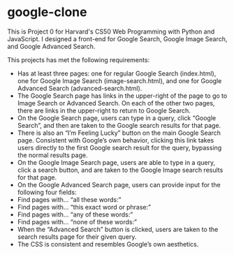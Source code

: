 # google-clone
This is Project 0 for Harvard's CS50 Web Programming with Python and JavaScript. I designed a front-end for Google Search, Google Image Search, and Google Advanced Search.

This projects has met the following requirements:
<ul>
<li>Has at least three pages: one for regular Google Search (index.html), one for Google Image Search (image-search.html), and one for Google Advanced Search (advanced-search.html). </li>
<li>The Google Search page has links in the upper-right of the page to go to Image Search or Advanced Search. On each of the other two pages, there are links in the upper-right to return to Google Search.</li>
<li>On the Google Search page, users can type in a query, click “Google Search”, and then are taken to the Google search results for that page.</li>
<li>There is also an “I’m Feeling Lucky” button on the main Google Search page. Consistent with Google’s own behavior, clicking this link takes users directly to the first Google search result for the query, bypassing the normal results page. </li>
<li>On the Google Image Search page, users are able to type in a query, click a search button, and are taken to the Google Image search results for that page.</li>
<li>On the Google Advanced Search page, users can provide input for the following four fields:</li>
<li>Find pages with… “all these words:”</li>
<li>Find pages with… “this exact word or phrase:”</li>
<li>Find pages with… “any of these words:”</li>
<li>Find pages with… “none of these words:”</li>
<li>When the “Advanced Search” button is clicked, users are taken to the search results page for their given query.</li>
<li>The CSS is consistent and resembles Google’s own aesthetics.</li>
</ul>
